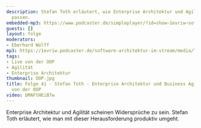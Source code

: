```yaml
---
description: Stefan Toth erläutert, wie Enterprise Architektur und Agilität zusammen
  passen.
embedded-mp3: https://www.podcaster.de/simpleplayer/?id=show~1evriw~software-architektur-im-stream~pod-60327f627f32f040501657&v=1614151242
guests: []
layout: folge
moderators:
- Eberhard Wolff
mp3: https://1evriw.podcaster.de/software-architektur-im-stream/media/Toth.mp3
tags:
- Live von der OOP
- Agilität
- Enterprise Architektur
thumbnail: OOP.jpg
title: Folge 41 - Stefan Toth - Enterprise Architektur und Business Agilität - Live
  von der OOP
video: bMAFtHEiB7w
---
```


Enterprise Architektur und Agilität scheinen Widersprüche zu
sein. Stefan Toth erläutert, wie man mit dieser Herausforderung
produktiv umgeht.
